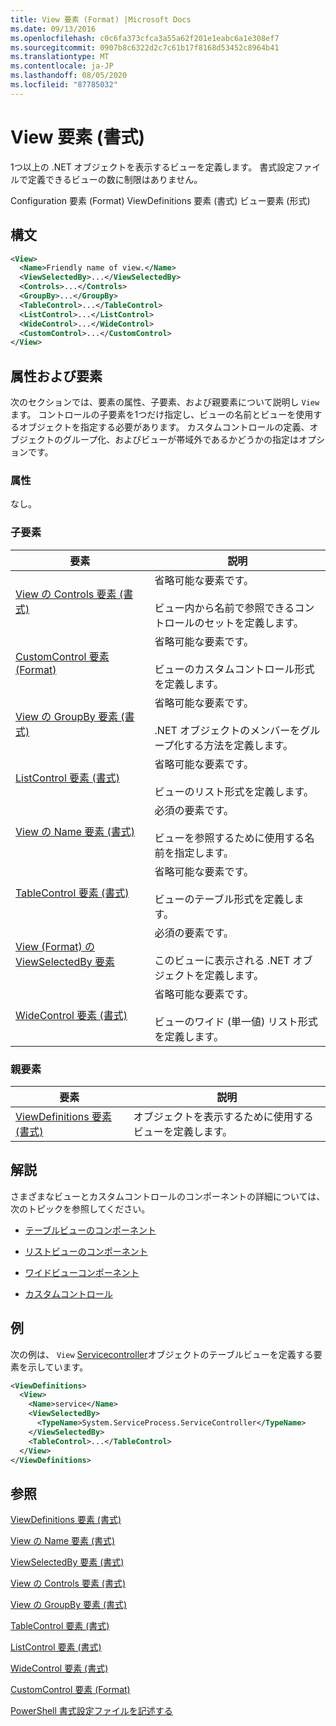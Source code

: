 ```yaml
---
title: View 要素 (Format) |Microsoft Docs
ms.date: 09/13/2016
ms.openlocfilehash: c0c6fa373cfca3a55a62f201e1eabc6a1e308ef7
ms.sourcegitcommit: 0907b8c6322d2c7c61b17f8168d53452c8964b41
ms.translationtype: MT
ms.contentlocale: ja-JP
ms.lasthandoff: 08/05/2020
ms.locfileid: "87785032"
---
```

# <a name="view-element-format"></a>View 要素 (書式)

1つ以上の .NET オブジェクトを表示するビューを定義します。 書式設定ファイルで定義できるビューの数に制限はありません。

Configuration 要素 (Format) ViewDefinitions 要素 (書式) ビュー要素 (形式)

## <a name="syntax"></a>構文

```xml
<View>
  <Name>Friendly name of view.</Name>
  <ViewSelectedBy>...</ViewSelectedBy>
  <Controls>...</Controls>
  <GroupBy>...</GroupBy>
  <TableControl>...</TableControl>
  <ListControl>...</ListControl>
  <WideControl>...</WideControl>
  <CustomControl>...</CustomControl>
</View>
```

## <a name="attributes-and-elements"></a>属性および要素

次のセクションでは、要素の属性、子要素、および親要素について説明し `View` ます。 コントロールの子要素を1つだけ指定し、ビューの名前とビューを使用するオブジェクトを指定する必要があります。 カスタムコントロールの定義、オブジェクトのグループ化、およびビューが帯域外であるかどうかの指定はオプションです。

### <a name="attributes"></a>属性

なし。

### <a name="child-elements"></a>子要素

|要素|説明|
|-------------|-----------------|
|[View の Controls 要素 (書式)](./controls-element-for-view-format.md)|省略可能な要素です。<br /><br /> ビュー内から名前で参照できるコントロールのセットを定義します。|
|[CustomControl 要素 (Format)](./customcontrol-element-for-groupby-format.md)|省略可能な要素です。<br /><br /> ビューのカスタムコントロール形式を定義します。|
|[View の GroupBy 要素 (書式)](./groupby-element-for-view-format.md)|省略可能な要素です。<br /><br /> .NET オブジェクトのメンバーをグループ化する方法を定義します。|
|[ListControl 要素 (書式)](./listcontrol-element-format.md)|省略可能な要素です。<br /><br /> ビューのリスト形式を定義します。|
|[View の Name 要素 (書式)](./name-element-for-view-format.md)|必須の要素です。<br /><br /> ビューを参照するために使用する名前を指定します。|
|[TableControl 要素 (書式)](./tablecontrol-element-format.md)|省略可能な要素です。<br /><br /> ビューのテーブル形式を定義します。|
|[View (Format) の ViewSelectedBy 要素](./viewselectedby-element-format.md)|必須の要素です。<br /><br /> このビューに表示される .NET オブジェクトを定義します。|
|[WideControl 要素 (書式)](./widecontrol-element-format.md)|省略可能な要素です。<br /><br /> ビューのワイド (単一値) リスト形式を定義します。|

### <a name="parent-elements"></a>親要素

|要素|説明|
|-------------|-----------------|
|[ViewDefinitions 要素 (書式)](./viewdefinitions-element-format.md)|オブジェクトを表示するために使用するビューを定義します。|

## <a name="remarks"></a>解説

さまざまなビューとカスタムコントロールのコンポーネントの詳細については、次のトピックを参照してください。

- [テーブルビューのコンポーネント](./creating-a-table-view.md)

- [リストビューのコンポーネント](./creating-a-list-view.md)

- [ワイドビューコンポーネント](./creating-a-wide-view.md)

- [カスタムコントロール](./creating-custom-controls.md)

## <a name="example"></a>例

次の例は、 `View` [Servicecontroller](/dotnet/api/System.ServiceProcess.ServiceController)オブジェクトのテーブルビューを定義する要素を示しています。

```xml
<ViewDefinitions>
  <View>
    <Name>service</Name>
    <ViewSelectedBy>
      <TypeName>System.ServiceProcess.ServiceController</TypeName>
    </ViewSelectedBy>
    <TableControl>...</TableControl>
  </View>
</ViewDefinitions>

```

## <a name="see-also"></a>参照

[ViewDefinitions 要素 (書式)](./viewdefinitions-element-format.md)

[View の Name 要素 (書式)](./name-element-for-view-format.md)

[ViewSelectedBy 要素 (書式)](./viewselectedby-element-format.md)

[View の Controls 要素 (書式)](./controls-element-for-view-format.md)

[View の GroupBy 要素 (書式)](./groupby-element-for-view-format.md)

[TableControl 要素 (書式)](./tablecontrol-element-format.md)

[ListControl 要素 (書式)](./listcontrol-element-format.md)

[WideControl 要素 (書式)](./widecontrol-element-format.md)

[CustomControl 要素 (Format)](./customcontrol-element-for-groupby-format.md)

[PowerShell 書式設定ファイルを記述する](./writing-a-powershell-formatting-file.md)
